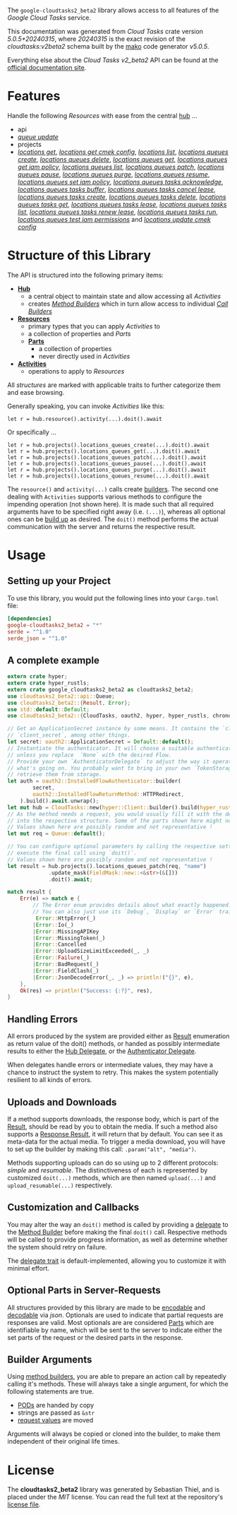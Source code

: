 <!---
DO NOT EDIT !
This file was generated automatically from 'src/generator/templates/api/README.md.mako'
DO NOT EDIT !
-->
The `google-cloudtasks2_beta2` library allows access to all features of the *Google Cloud Tasks* service.

This documentation was generated from *Cloud Tasks* crate version *5.0.5+20240315*, where *20240315* is the exact revision of the *cloudtasks:v2beta2* schema built by the [mako](http://www.makotemplates.org/) code generator *v5.0.5*.

Everything else about the *Cloud Tasks* *v2_beta2* API can be found at the
[official documentation site](https://cloud.google.com/tasks/).
# Features

Handle the following *Resources* with ease from the central [hub](https://docs.rs/google-cloudtasks2_beta2/5.0.5+20240315/google_cloudtasks2_beta2/CloudTasks) ... 

* api
 * [*queue update*](https://docs.rs/google-cloudtasks2_beta2/5.0.5+20240315/google_cloudtasks2_beta2/api::ApiQueueUpdateCall)
* projects
 * [*locations get*](https://docs.rs/google-cloudtasks2_beta2/5.0.5+20240315/google_cloudtasks2_beta2/api::ProjectLocationGetCall), [*locations get cmek config*](https://docs.rs/google-cloudtasks2_beta2/5.0.5+20240315/google_cloudtasks2_beta2/api::ProjectLocationGetCmekConfigCall), [*locations list*](https://docs.rs/google-cloudtasks2_beta2/5.0.5+20240315/google_cloudtasks2_beta2/api::ProjectLocationListCall), [*locations queues create*](https://docs.rs/google-cloudtasks2_beta2/5.0.5+20240315/google_cloudtasks2_beta2/api::ProjectLocationQueueCreateCall), [*locations queues delete*](https://docs.rs/google-cloudtasks2_beta2/5.0.5+20240315/google_cloudtasks2_beta2/api::ProjectLocationQueueDeleteCall), [*locations queues get*](https://docs.rs/google-cloudtasks2_beta2/5.0.5+20240315/google_cloudtasks2_beta2/api::ProjectLocationQueueGetCall), [*locations queues get iam policy*](https://docs.rs/google-cloudtasks2_beta2/5.0.5+20240315/google_cloudtasks2_beta2/api::ProjectLocationQueueGetIamPolicyCall), [*locations queues list*](https://docs.rs/google-cloudtasks2_beta2/5.0.5+20240315/google_cloudtasks2_beta2/api::ProjectLocationQueueListCall), [*locations queues patch*](https://docs.rs/google-cloudtasks2_beta2/5.0.5+20240315/google_cloudtasks2_beta2/api::ProjectLocationQueuePatchCall), [*locations queues pause*](https://docs.rs/google-cloudtasks2_beta2/5.0.5+20240315/google_cloudtasks2_beta2/api::ProjectLocationQueuePauseCall), [*locations queues purge*](https://docs.rs/google-cloudtasks2_beta2/5.0.5+20240315/google_cloudtasks2_beta2/api::ProjectLocationQueuePurgeCall), [*locations queues resume*](https://docs.rs/google-cloudtasks2_beta2/5.0.5+20240315/google_cloudtasks2_beta2/api::ProjectLocationQueueResumeCall), [*locations queues set iam policy*](https://docs.rs/google-cloudtasks2_beta2/5.0.5+20240315/google_cloudtasks2_beta2/api::ProjectLocationQueueSetIamPolicyCall), [*locations queues tasks acknowledge*](https://docs.rs/google-cloudtasks2_beta2/5.0.5+20240315/google_cloudtasks2_beta2/api::ProjectLocationQueueTaskAcknowledgeCall), [*locations queues tasks buffer*](https://docs.rs/google-cloudtasks2_beta2/5.0.5+20240315/google_cloudtasks2_beta2/api::ProjectLocationQueueTaskBufferCall), [*locations queues tasks cancel lease*](https://docs.rs/google-cloudtasks2_beta2/5.0.5+20240315/google_cloudtasks2_beta2/api::ProjectLocationQueueTaskCancelLeaseCall), [*locations queues tasks create*](https://docs.rs/google-cloudtasks2_beta2/5.0.5+20240315/google_cloudtasks2_beta2/api::ProjectLocationQueueTaskCreateCall), [*locations queues tasks delete*](https://docs.rs/google-cloudtasks2_beta2/5.0.5+20240315/google_cloudtasks2_beta2/api::ProjectLocationQueueTaskDeleteCall), [*locations queues tasks get*](https://docs.rs/google-cloudtasks2_beta2/5.0.5+20240315/google_cloudtasks2_beta2/api::ProjectLocationQueueTaskGetCall), [*locations queues tasks lease*](https://docs.rs/google-cloudtasks2_beta2/5.0.5+20240315/google_cloudtasks2_beta2/api::ProjectLocationQueueTaskLeaseCall), [*locations queues tasks list*](https://docs.rs/google-cloudtasks2_beta2/5.0.5+20240315/google_cloudtasks2_beta2/api::ProjectLocationQueueTaskListCall), [*locations queues tasks renew lease*](https://docs.rs/google-cloudtasks2_beta2/5.0.5+20240315/google_cloudtasks2_beta2/api::ProjectLocationQueueTaskRenewLeaseCall), [*locations queues tasks run*](https://docs.rs/google-cloudtasks2_beta2/5.0.5+20240315/google_cloudtasks2_beta2/api::ProjectLocationQueueTaskRunCall), [*locations queues test iam permissions*](https://docs.rs/google-cloudtasks2_beta2/5.0.5+20240315/google_cloudtasks2_beta2/api::ProjectLocationQueueTestIamPermissionCall) and [*locations update cmek config*](https://docs.rs/google-cloudtasks2_beta2/5.0.5+20240315/google_cloudtasks2_beta2/api::ProjectLocationUpdateCmekConfigCall)




# Structure of this Library

The API is structured into the following primary items:

* **[Hub](https://docs.rs/google-cloudtasks2_beta2/5.0.5+20240315/google_cloudtasks2_beta2/CloudTasks)**
    * a central object to maintain state and allow accessing all *Activities*
    * creates [*Method Builders*](https://docs.rs/google-cloudtasks2_beta2/5.0.5+20240315/google_cloudtasks2_beta2/client::MethodsBuilder) which in turn
      allow access to individual [*Call Builders*](https://docs.rs/google-cloudtasks2_beta2/5.0.5+20240315/google_cloudtasks2_beta2/client::CallBuilder)
* **[Resources](https://docs.rs/google-cloudtasks2_beta2/5.0.5+20240315/google_cloudtasks2_beta2/client::Resource)**
    * primary types that you can apply *Activities* to
    * a collection of properties and *Parts*
    * **[Parts](https://docs.rs/google-cloudtasks2_beta2/5.0.5+20240315/google_cloudtasks2_beta2/client::Part)**
        * a collection of properties
        * never directly used in *Activities*
* **[Activities](https://docs.rs/google-cloudtasks2_beta2/5.0.5+20240315/google_cloudtasks2_beta2/client::CallBuilder)**
    * operations to apply to *Resources*

All *structures* are marked with applicable traits to further categorize them and ease browsing.

Generally speaking, you can invoke *Activities* like this:

```Rust,ignore
let r = hub.resource().activity(...).doit().await
```

Or specifically ...

```ignore
let r = hub.projects().locations_queues_create(...).doit().await
let r = hub.projects().locations_queues_get(...).doit().await
let r = hub.projects().locations_queues_patch(...).doit().await
let r = hub.projects().locations_queues_pause(...).doit().await
let r = hub.projects().locations_queues_purge(...).doit().await
let r = hub.projects().locations_queues_resume(...).doit().await
```

The `resource()` and `activity(...)` calls create [builders][builder-pattern]. The second one dealing with `Activities` 
supports various methods to configure the impending operation (not shown here). It is made such that all required arguments have to be 
specified right away (i.e. `(...)`), whereas all optional ones can be [build up][builder-pattern] as desired.
The `doit()` method performs the actual communication with the server and returns the respective result.

# Usage

## Setting up your Project

To use this library, you would put the following lines into your `Cargo.toml` file:

```toml
[dependencies]
google-cloudtasks2_beta2 = "*"
serde = "^1.0"
serde_json = "^1.0"
```

## A complete example

```Rust
extern crate hyper;
extern crate hyper_rustls;
extern crate google_cloudtasks2_beta2 as cloudtasks2_beta2;
use cloudtasks2_beta2::api::Queue;
use cloudtasks2_beta2::{Result, Error};
use std::default::Default;
use cloudtasks2_beta2::{CloudTasks, oauth2, hyper, hyper_rustls, chrono, FieldMask};

// Get an ApplicationSecret instance by some means. It contains the `client_id` and 
// `client_secret`, among other things.
let secret: oauth2::ApplicationSecret = Default::default();
// Instantiate the authenticator. It will choose a suitable authentication flow for you, 
// unless you replace  `None` with the desired Flow.
// Provide your own `AuthenticatorDelegate` to adjust the way it operates and get feedback about 
// what's going on. You probably want to bring in your own `TokenStorage` to persist tokens and
// retrieve them from storage.
let auth = oauth2::InstalledFlowAuthenticator::builder(
        secret,
        oauth2::InstalledFlowReturnMethod::HTTPRedirect,
    ).build().await.unwrap();
let mut hub = CloudTasks::new(hyper::Client::builder().build(hyper_rustls::HttpsConnectorBuilder::new().with_native_roots().unwrap().https_or_http().enable_http1().build()), auth);
// As the method needs a request, you would usually fill it with the desired information
// into the respective structure. Some of the parts shown here might not be applicable !
// Values shown here are possibly random and not representative !
let mut req = Queue::default();

// You can configure optional parameters by calling the respective setters at will, and
// execute the final call using `doit()`.
// Values shown here are possibly random and not representative !
let result = hub.projects().locations_queues_patch(req, "name")
             .update_mask(FieldMask::new::<&str>(&[]))
             .doit().await;

match result {
    Err(e) => match e {
        // The Error enum provides details about what exactly happened.
        // You can also just use its `Debug`, `Display` or `Error` traits
         Error::HttpError(_)
        |Error::Io(_)
        |Error::MissingAPIKey
        |Error::MissingToken(_)
        |Error::Cancelled
        |Error::UploadSizeLimitExceeded(_, _)
        |Error::Failure(_)
        |Error::BadRequest(_)
        |Error::FieldClash(_)
        |Error::JsonDecodeError(_, _) => println!("{}", e),
    },
    Ok(res) => println!("Success: {:?}", res),
}

```
## Handling Errors

All errors produced by the system are provided either as [Result](https://docs.rs/google-cloudtasks2_beta2/5.0.5+20240315/google_cloudtasks2_beta2/client::Result) enumeration as return value of
the doit() methods, or handed as possibly intermediate results to either the 
[Hub Delegate](https://docs.rs/google-cloudtasks2_beta2/5.0.5+20240315/google_cloudtasks2_beta2/client::Delegate), or the [Authenticator Delegate](https://docs.rs/yup-oauth2/*/yup_oauth2/trait.AuthenticatorDelegate.html).

When delegates handle errors or intermediate values, they may have a chance to instruct the system to retry. This 
makes the system potentially resilient to all kinds of errors.

## Uploads and Downloads
If a method supports downloads, the response body, which is part of the [Result](https://docs.rs/google-cloudtasks2_beta2/5.0.5+20240315/google_cloudtasks2_beta2/client::Result), should be
read by you to obtain the media.
If such a method also supports a [Response Result](https://docs.rs/google-cloudtasks2_beta2/5.0.5+20240315/google_cloudtasks2_beta2/client::ResponseResult), it will return that by default.
You can see it as meta-data for the actual media. To trigger a media download, you will have to set up the builder by making
this call: `.param("alt", "media")`.

Methods supporting uploads can do so using up to 2 different protocols: 
*simple* and *resumable*. The distinctiveness of each is represented by customized 
`doit(...)` methods, which are then named `upload(...)` and `upload_resumable(...)` respectively.

## Customization and Callbacks

You may alter the way an `doit()` method is called by providing a [delegate](https://docs.rs/google-cloudtasks2_beta2/5.0.5+20240315/google_cloudtasks2_beta2/client::Delegate) to the 
[Method Builder](https://docs.rs/google-cloudtasks2_beta2/5.0.5+20240315/google_cloudtasks2_beta2/client::CallBuilder) before making the final `doit()` call. 
Respective methods will be called to provide progress information, as well as determine whether the system should 
retry on failure.

The [delegate trait](https://docs.rs/google-cloudtasks2_beta2/5.0.5+20240315/google_cloudtasks2_beta2/client::Delegate) is default-implemented, allowing you to customize it with minimal effort.

## Optional Parts in Server-Requests

All structures provided by this library are made to be [encodable](https://docs.rs/google-cloudtasks2_beta2/5.0.5+20240315/google_cloudtasks2_beta2/client::RequestValue) and 
[decodable](https://docs.rs/google-cloudtasks2_beta2/5.0.5+20240315/google_cloudtasks2_beta2/client::ResponseResult) via *json*. Optionals are used to indicate that partial requests are responses 
are valid.
Most optionals are are considered [Parts](https://docs.rs/google-cloudtasks2_beta2/5.0.5+20240315/google_cloudtasks2_beta2/client::Part) which are identifiable by name, which will be sent to 
the server to indicate either the set parts of the request or the desired parts in the response.

## Builder Arguments

Using [method builders](https://docs.rs/google-cloudtasks2_beta2/5.0.5+20240315/google_cloudtasks2_beta2/client::CallBuilder), you are able to prepare an action call by repeatedly calling it's methods.
These will always take a single argument, for which the following statements are true.

* [PODs][wiki-pod] are handed by copy
* strings are passed as `&str`
* [request values](https://docs.rs/google-cloudtasks2_beta2/5.0.5+20240315/google_cloudtasks2_beta2/client::RequestValue) are moved

Arguments will always be copied or cloned into the builder, to make them independent of their original life times.

[wiki-pod]: http://en.wikipedia.org/wiki/Plain_old_data_structure
[builder-pattern]: http://en.wikipedia.org/wiki/Builder_pattern
[google-go-api]: https://github.com/google/google-api-go-client

# License
The **cloudtasks2_beta2** library was generated by Sebastian Thiel, and is placed 
under the *MIT* license.
You can read the full text at the repository's [license file][repo-license].

[repo-license]: https://github.com/Byron/google-apis-rsblob/main/LICENSE.md

